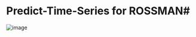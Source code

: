 # Predict-Time-Series for ROSSMAN#
![image](https://user-images.githubusercontent.com/94385953/148453046-6edc1ef8-ee07-4de2-acac-3c2271577379.png)


